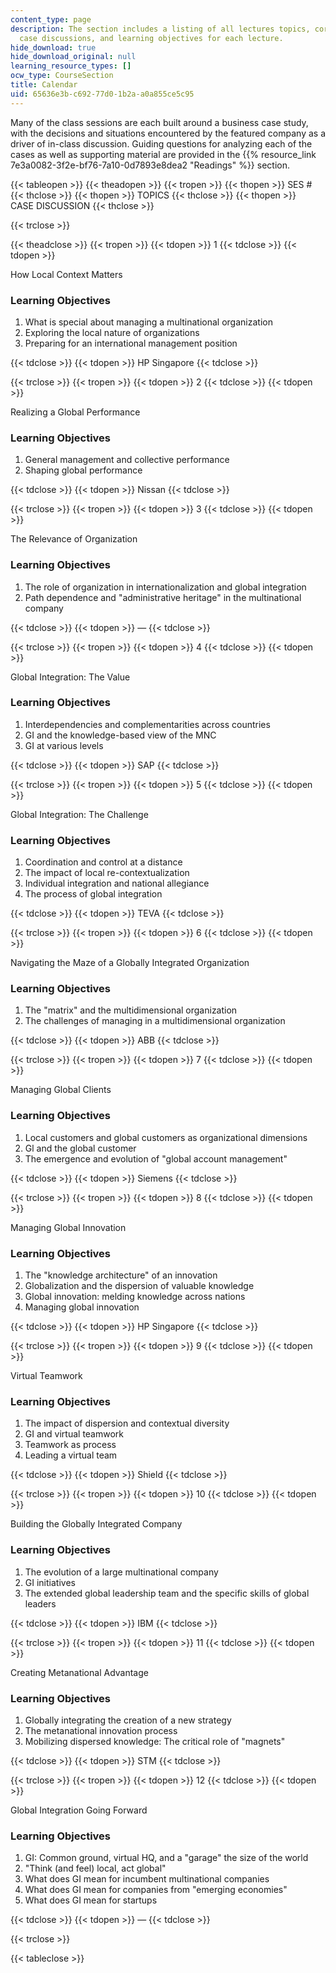 ```yaml
---
content_type: page
description: The section includes a listing of all lectures topics, corresponding
  case discussions, and learning objectives for each lecture.
hide_download: true
hide_download_original: null
learning_resource_types: []
ocw_type: CourseSection
title: Calendar
uid: 65636e3b-c692-77d0-1b2a-a0a855ce5c95
---
```


Many of the class sessions are each built around a business case study, with the decisions and situations encountered by the featured company as a driver of in-class discussion. Guiding questions for analyzing each of the cases as well as supporting material are provided in the {{% resource_link 7e3a0082-3f2e-bf76-7a10-0d7893e8dea2 "Readings" %}} section.

{{< tableopen >}}
{{< theadopen >}}
{{< tropen >}}
{{< thopen >}}
SES #
{{< thclose >}}
{{< thopen >}}
TOPICS
{{< thclose >}}
{{< thopen >}}
CASE DISCUSSION
{{< thclose >}}

{{< trclose >}}

{{< theadclose >}}
{{< tropen >}}
{{< tdopen >}}
1
{{< tdclose >}}
{{< tdopen >}}


How Local Context Matters

### Learning Objectives

1.  What is special about managing a multinational organization
2.  Exploring the local nature of organizations
3.  Preparing for an international management position


{{< tdclose >}}
{{< tdopen >}}
HP Singapore
{{< tdclose >}}

{{< trclose >}}
{{< tropen >}}
{{< tdopen >}}
2
{{< tdclose >}}
{{< tdopen >}}


Realizing a Global Performance

### Learning Objectives

1.  General management and collective performance
2.  Shaping global performance


{{< tdclose >}}
{{< tdopen >}}
Nissan
{{< tdclose >}}

{{< trclose >}}
{{< tropen >}}
{{< tdopen >}}
3
{{< tdclose >}}
{{< tdopen >}}


The Relevance of Organization

### Learning Objectives

1.  The role of organization in internationalization and global integration
2.  Path dependence and "administrative heritage" in the multinational company


{{< tdclose >}}
{{< tdopen >}}
—
{{< tdclose >}}

{{< trclose >}}
{{< tropen >}}
{{< tdopen >}}
4
{{< tdclose >}}
{{< tdopen >}}


Global Integration: The Value

### Learning Objectives

1.  Interdependencies and complementarities across countries
2.  GI and the knowledge-based view of the MNC
3.  GI at various levels


{{< tdclose >}}
{{< tdopen >}}
SAP
{{< tdclose >}}

{{< trclose >}}
{{< tropen >}}
{{< tdopen >}}
5
{{< tdclose >}}
{{< tdopen >}}


Global Integration: The Challenge

### Learning Objectives

1.  Coordination and control at a distance
2.  The impact of local re-contextualization
3.  Individual integration and national allegiance
4.  The process of global integration


{{< tdclose >}}
{{< tdopen >}}
TEVA
{{< tdclose >}}

{{< trclose >}}
{{< tropen >}}
{{< tdopen >}}
6
{{< tdclose >}}
{{< tdopen >}}


Navigating the Maze of a Globally Integrated Organization

### Learning Objectives

1.  The "matrix" and the multidimensional organization
2.  The challenges of managing in a multidimensional organization


{{< tdclose >}}
{{< tdopen >}}
ABB
{{< tdclose >}}

{{< trclose >}}
{{< tropen >}}
{{< tdopen >}}
7
{{< tdclose >}}
{{< tdopen >}}


Managing Global Clients

### Learning Objectives

1.  Local customers and global customers as organizational dimensions
2.  Gl and the global customer
3.  The emergence and evolution of "global account management"


{{< tdclose >}}
{{< tdopen >}}
Siemens
{{< tdclose >}}

{{< trclose >}}
{{< tropen >}}
{{< tdopen >}}
8
{{< tdclose >}}
{{< tdopen >}}


Managing Global Innovation

### Learning Objectives

1.  The "knowledge architecture" of an innovation
2.  Globalization and the dispersion of valuable knowledge
3.  Global innovation: melding knowledge across nations
4.  Managing global innovation


{{< tdclose >}}
{{< tdopen >}}
HP Singapore
{{< tdclose >}}

{{< trclose >}}
{{< tropen >}}
{{< tdopen >}}
9
{{< tdclose >}}
{{< tdopen >}}


Virtual Teamwork

### Learning Objectives

1.  The impact of dispersion and contextual diversity
2.  GI and virtual teamwork
3.  Teamwork as process
4.  Leading a virtual team


{{< tdclose >}}
{{< tdopen >}}
Shield
{{< tdclose >}}

{{< trclose >}}
{{< tropen >}}
{{< tdopen >}}
10
{{< tdclose >}}
{{< tdopen >}}


Building the Globally Integrated Company

### Learning Objectives

1.  The evolution of a large multinational company
2.  GI initiatives
3.  The extended global leadership team and the specific skills of global leaders


{{< tdclose >}}
{{< tdopen >}}
IBM
{{< tdclose >}}

{{< trclose >}}
{{< tropen >}}
{{< tdopen >}}
11
{{< tdclose >}}
{{< tdopen >}}


Creating Metanational Advantage

### Learning Objectives

1.  Globally integrating the creation of a new strategy
2.  The metanational innovation process
3.  Mobilizing dispersed knowledge: The critical role of "magnets"


{{< tdclose >}}
{{< tdopen >}}
STM
{{< tdclose >}}

{{< trclose >}}
{{< tropen >}}
{{< tdopen >}}
12
{{< tdclose >}}
{{< tdopen >}}


Global Integration Going Forward

### Learning Objectives

1.  GI: Common ground, virtual HQ, and a "garage" the size of the world
2.  "Think (and feel) local, act global"
3.  What does GI mean for incumbent multinational companies
4.  What does GI mean for companies from "emerging economies"
5.  What does GI mean for startups


{{< tdclose >}}
{{< tdopen >}}
—
{{< tdclose >}}

{{< trclose >}}

{{< tableclose >}}